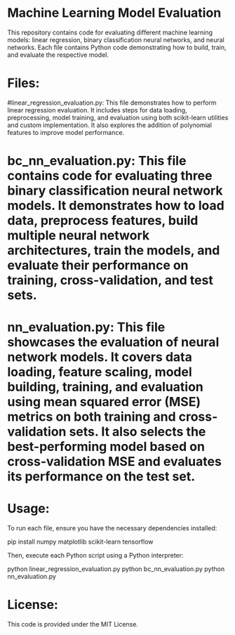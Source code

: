 # Machine Learning Model Evaluation

This repository contains code for evaluating different machine learning models: linear regression, binary classification neural networks, and neural networks. Each file contains Python code demonstrating how to build, train, and evaluate the respective model.

# Files:

#linear_regression_evaluation.py: This file demonstrates how to perform linear regression evaluation. It includes steps for data loading, preprocessing, model training, and evaluation using both scikit-learn utilities and custom implementation. It also explores the addition of polynomial features to improve model performance.

# bc_nn_evaluation.py: This file contains code for evaluating three binary classification neural network models. It demonstrates how to load data, preprocess features, build multiple neural network architectures, train the models, and evaluate their performance on training, cross-validation, and test sets.

# nn_evaluation.py: This file showcases the evaluation of neural network models. It covers data loading, feature scaling, model building, training, and evaluation using mean squared error (MSE) metrics on both training and cross-validation sets. It also selects the best-performing model based on cross-validation MSE and evaluates its performance on the test set.

# Usage:
To run each file, ensure you have the necessary dependencies installed:

pip install numpy matplotlib scikit-learn tensorflow

Then, execute each Python script using a Python interpreter:

python linear_regression_evaluation.py
python bc_nn_evaluation.py
python nn_evaluation.py

# License:

This code is provided under the MIT License.


